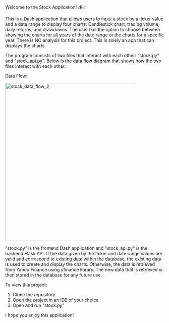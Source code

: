 Welcome to the Stock Application! 💰📈

This is a Dash application that allows users to input a stock by a ticker value and a date range to display four charts: Candlestick chart, trading volume, daily returns, and drawdowns.
The user has the option to choose between showing the charts for all years of the date range or the charts for a specific year. There is NO analysis for this project. This is solely an app 
that can displays the charts. 

The program consists of two files that interact with each other: "stock.py" and "stock_api.py". Below is the data flow diagram that shows how the two files interact with each other:

Data Flow:



<img width="418" height="500" alt="stock_data_flow_2" src="https://github.com/user-attachments/assets/996f939f-6197-4f33-b2db-cc3e52bed24b" />


"stock.py" is the frontend Dash application and "stock_api.py"
is the backend Flask API. If the data given by the ticker and date 
range values are valid and correspond to existing data within the database, 
the existing data is used to create and display the charts. Otherwise, the data is retrieved from Yahoo Finance using yfinance library.
The new data that is retrieved is then stored in the database for any future use. 

To view this project:
1. Clone the repository
2. Open the project in an IDE of your choice
3. Open and run "stock.py"


I hope you enjoy this application! 
